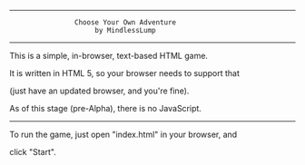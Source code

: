 -----------------------------------------------------------------
                    Choose Your Own Adventure
                         by MindlessLump
-----------------------------------------------------------------



This is a simple, in-browser, text-based HTML game.

It is written in HTML 5, so your browser needs to support that

(just have an updated browser, and you're fine).


As of this stage (pre-Alpha), there is no JavaScript.



-----------------------------------------------------------------


To run the game, just open "index.html" in your browser, and

click "Start".
